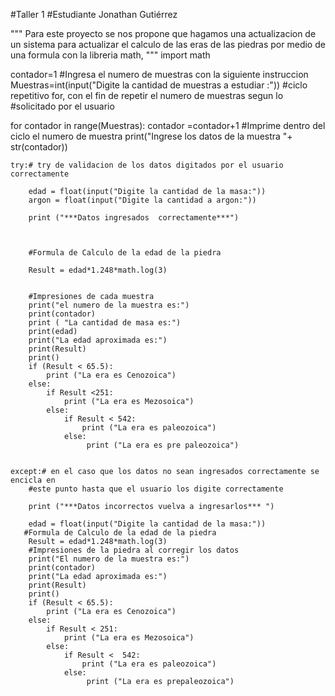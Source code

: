 #Taller 1
#Estudiante Jonathan Gutiérrez


""" Para este proyecto se nos propone que hagamos una actualizacion de un sistema para actualizar el 
    calculo de las eras de las piedras por medio de una formula con la libreria math, """
import math

contador=1
#Ingresa el numero de muestras con la siguiente instruccion
Muestras=int(input("Digite la cantidad de muestras a estudiar :"))
#ciclo repetitivo for, con el fin de repetir el numero de muestras segun lo 
#solicitado por el usuario


for contador in range(Muestras):
    contador =contador+1
    #Imprime dentro del ciclo el numero de muestra
    print("Ingrese los datos de la muestra "+ str(contador))

    try:# try de validacion de los datos digitados por el usuario correctamente
        
        edad = float(input("Digite la cantidad de la masa:"))
        argon = float(input("Digite la cantidad a argon:"))
           
        print ("***Datos ingresados  correctamente***")
        
        

        #Formula de Calculo de la edad de la piedra    
        
        Result = edad*1.248*math.log(3)


        #Impresiones de cada muestra
        print("el numero de la muestra es:")
        print(contador)
        print ( "La cantidad de masa es:")
        print(edad)
        print("La edad aproximada es:")
        print(Result)
        print()
        if (Result < 65.5):
            print ("La era es Cenozoica")
        else:
            if Result <251:
                print ("La era es Mezosoica")
            else:
                if Result < 542:
                    print ("La era es paleozoica")
                else:
                     print ("La era es pre paleozoica")

        
    except:# en el caso que los datos no sean ingresados correctamente se encicla en
        #este punto hasta que el usuario los digite correctamente 
        
        print ("***Datos incorrectos vuelva a ingresarlos*** ")
        
        edad = float(input("Digite la cantidad de la masa:"))
       #Formula de Calculo de la edad de la piedra 
        Result = edad*1.248*math.log(3)
        #Impresiones de la piedra al corregir los datos 
        print("El numero de la muestra es:")
        print(contador)
        print("La edad aproximada es:")
        print(Result)
        print()
        if (Result < 65.5):
            print ("La era es Cenozoica")
        else:
            if Result < 251:
                print ("La era es Mezosoica")
            else:
                if Result <  542:
                    print ("La era es paleozoica")
                else:
                     print ("La era es prepaleozoica")

